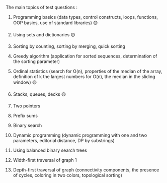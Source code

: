 The main topics of test questions : 
1. Programming basics (data types, control constructs, loops, functions, OOP basics, use of standard libraries)  🟡
2. Using sets and dictionaries 🟡
3. Sorting by counting, sorting by merging, quick sorting 
4. Greedy algorithm (application for sorted sequences, determination of the sorting parameter) 
5. Ordinal statistics (search for O(n), properties of the median of the array, definition of k the largest numbers for O(n), the median in the sliding window)  🟡
6. Stacks, queues, decks   🟡
7. Two pointers 
8. Prefix sums 
9. Binary search  
10. Dynamic programming (dynamic programming with one and two parameters, editorial distance, DP by substrings) 





11. Using balanced binary search trees 
12. Width-first traversal of graph 1
13. Depth-first traversal of graph (connectivity components, the presence of cycles, coloring in two colors, topological sorting)


 